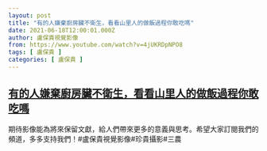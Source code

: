 ```yaml
---
layout: post
title: "有的人嫌棄廚房臟不衛生，看看山里人的做飯過程你敢吃嗎"
date: 2021-06-18T12:00:01.000Z
author: 盧保貴視覺影像
from: https://www.youtube.com/watch?v=4jUKRDpNPO8
tags: [ 盧保貴 ]
categories: [ 盧保貴 ]
---
```

<!--1624017601000-->
[有的人嫌棄廚房臟不衛生，看看山里人的做飯過程你敢吃嗎](https://www.youtube.com/watch?v=4jUKRDpNPO8)
------

<div>
期待影像能為將來保留文獻，給人們帶來更多的意義與思考。希望大家訂閱我們的頻道，多多支持我們！#盧保貴視覺影像#珍貴攝影#三農
</div>
